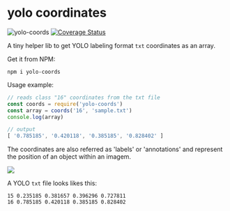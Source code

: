 # yolo coordinates

![yolo-coords](https://github.com/epomatti/yolo-coords/workflows/yolo-coords/badge.svg) [![Coverage Status](https://coveralls.io/repos/github/epomatti/yolo-coords/badge.svg?branch=master)](https://coveralls.io/github/epomatti/yolo-coords?branch=master)

A tiny helper lib to get YOLO labeling format `txt` coordinates as an array.

Get it from NPM:

```
npm i yolo-coords
```

Usage example:

```js
// reads class "16" coordinates from the txt file
const coords = require('yolo-coords')
const array = coords('16', 'sample.txt')
console.log(array)

// output
[ '0.785185', '0.420118', '0.385185', '0.828402' ]
```

The coordinates are also referred as 'labels' or 'annotations' and represent the position of an object within an imagem.

<img src="docs/doggo.png"/>

A YOLO `txt` file looks likes this:

```
15 0.235185 0.381657 0.396296 0.727811
16 0.785185 0.420118 0.385185 0.828402
```
